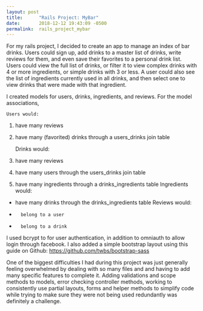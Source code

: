 ```yaml
---
layout: post
title:      "Rails Project: MyBar"
date:       2018-12-12 19:43:09 -0500
permalink:  rails_project_mybar
---
```



For my rails project, I decided to create an app to manage an index of bar drinks. Users could sign up, add drinks to a master list of drinks, write reviews for them, and even save their favorites to a personal drink list. Users could view the full list of drinks, or filter it to view complex drinks with 4 or more ingredients, or simple drinks with 3 or less. A user could also see the list of ingredients currently used in all drinks, and then select one to view drinks that were made with that ingredient. 

I created models for users, drinks, ingredients, and reviews. For the model associations,

	Users would:
1. have many reviews
2. have many (favorited) drinks through a users_drinks join table 

	Drinks would:
1. have many reviews
2. have many users through the users_drinks join table
3. have many ingredients through a drinks_ingredients table
Ingredients would: 
* have many drinks through the drinks_ingredients table 
	Reviews would:
* 		belong to a user 
* 		belong to a drink

I used bcrypt to for user authentication, in addition to omniauth to allow login through facebook. I also added a simple bootstrap layout using this guide on Github: https://github.com/twbs/bootstrap-sass

One of the biggest difficulties I had during this project was just generally feeling overwhelmed by dealing with so many files and and having to add many specific features to complete it. Adding validations and scope methods to models, error checking controller methods, working to consistently use partial layouts, forms and helper methods to simplify code while trying to make sure they were not being used redundantly was definitely a challenge.
